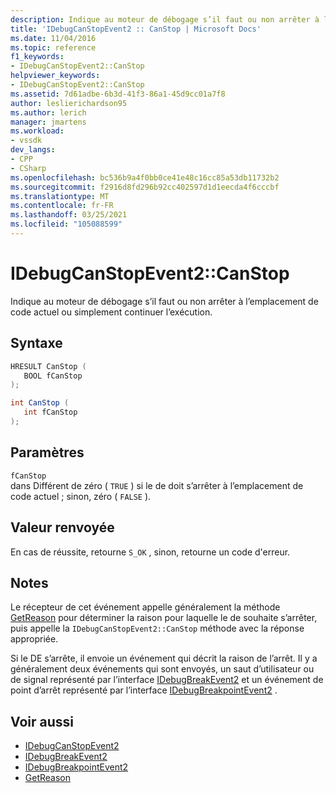 ```yaml
---
description: Indique au moteur de débogage s’il faut ou non arrêter à l’emplacement de code actuel ou simplement continuer l’exécution.
title: 'IDebugCanStopEvent2 :: CanStop | Microsoft Docs'
ms.date: 11/04/2016
ms.topic: reference
f1_keywords:
- IDebugCanStopEvent2::CanStop
helpviewer_keywords:
- IDebugCanStopEvent2::CanStop
ms.assetid: 7d61adbe-6b3d-41f3-86a1-45d9cc01a7f8
author: leslierichardson95
ms.author: lerich
manager: jmartens
ms.workload:
- vssdk
dev_langs:
- CPP
- CSharp
ms.openlocfilehash: bc536b9a4f0bb0ce41e48c16cc85a53db11732b2
ms.sourcegitcommit: f2916d8fd296b92cc402597d1d1eecda4f6cccbf
ms.translationtype: MT
ms.contentlocale: fr-FR
ms.lasthandoff: 03/25/2021
ms.locfileid: "105088599"
---
```

# <a name="idebugcanstopevent2canstop"></a>IDebugCanStopEvent2::CanStop
Indique au moteur de débogage s’il faut ou non arrêter à l’emplacement de code actuel ou simplement continuer l’exécution.

## <a name="syntax"></a>Syntaxe

```cpp
HRESULT CanStop ( 
   BOOL fCanStop
);
```

```csharp
int CanStop ( 
   int fCanStop
);
```

## <a name="parameters"></a>Paramètres
`fCanStop`\
dans Différent de zéro ( `TRUE` ) si le de doit s’arrêter à l’emplacement de code actuel ; sinon, zéro ( `FALSE` ).

## <a name="return-value"></a>Valeur renvoyée
 En cas de réussite, retourne `S_OK` , sinon, retourne un code d'erreur.

## <a name="remarks"></a>Notes
 Le récepteur de cet événement appelle généralement la méthode [GetReason](../../../extensibility/debugger/reference/idebugcanstopevent2-getreason.md) pour déterminer la raison pour laquelle le de souhaite s’arrêter, puis appelle la `IDebugCanStopEvent2::CanStop` méthode avec la réponse appropriée.

 Si le DE s’arrête, il envoie un événement qui décrit la raison de l’arrêt. Il y a généralement deux événements qui sont envoyés, un saut d’utilisateur ou de signal représenté par l’interface [IDebugBreakEvent2](../../../extensibility/debugger/reference/idebugbreakevent2.md) et un événement de point d’arrêt représenté par l’interface [IDebugBreakpointEvent2](../../../extensibility/debugger/reference/idebugbreakpointevent2.md) .

## <a name="see-also"></a>Voir aussi
- [IDebugCanStopEvent2](../../../extensibility/debugger/reference/idebugcanstopevent2.md)
- [IDebugBreakEvent2](../../../extensibility/debugger/reference/idebugbreakevent2.md)
- [IDebugBreakpointEvent2](../../../extensibility/debugger/reference/idebugbreakpointevent2.md)
- [GetReason](../../../extensibility/debugger/reference/idebugcanstopevent2-getreason.md)
